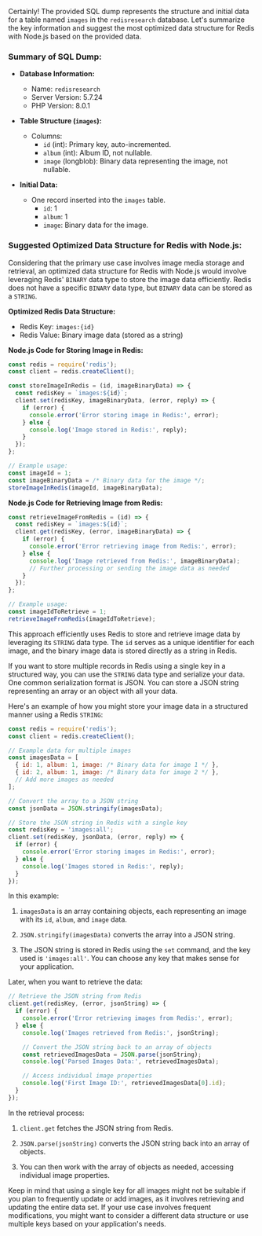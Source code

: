Certainly! The provided SQL dump represents the structure and initial data for a table named `images` in the `redisresearch` database. Let's summarize the key information and suggest the most optimized data structure for Redis with Node.js based on the provided data.

### Summary of SQL Dump:

- **Database Information:**
  - Name: `redisresearch`
  - Server Version: 5.7.24
  - PHP Version: 8.0.1

- **Table Structure (`images`):**
  - Columns:
    - `id` (int): Primary key, auto-incremented.
    - `album` (int): Album ID, not nullable.
    - `image` (longblob): Binary data representing the image, not nullable.

- **Initial Data:**
  - One record inserted into the `images` table.
    - `id`: 1
    - `album`: 1
    - `image`: Binary data for the image.

### Suggested Optimized Data Structure for Redis with Node.js:

Considering that the primary use case involves image media storage and retrieval, an optimized data structure for Redis with Node.js would involve leveraging Redis' `BINARY` data type to store the image data efficiently. Redis does not have a specific `BINARY` data type, but `BINARY` data can be stored as a `STRING`.

**Optimized Redis Data Structure:**
- Redis Key: `images:{id}`
- Redis Value: Binary image data (stored as a string)

**Node.js Code for Storing Image in Redis:**
```javascript
const redis = require('redis');
const client = redis.createClient();

const storeImageInRedis = (id, imageBinaryData) => {
  const redisKey = `images:${id}`;
  client.set(redisKey, imageBinaryData, (error, reply) => {
    if (error) {
      console.error('Error storing image in Redis:', error);
    } else {
      console.log('Image stored in Redis:', reply);
    }
  });
};

// Example usage:
const imageId = 1;
const imageBinaryData = /* Binary data for the image */;
storeImageInRedis(imageId, imageBinaryData);
```

**Node.js Code for Retrieving Image from Redis:**
```javascript
const retrieveImageFromRedis = (id) => {
  const redisKey = `images:${id}`;
  client.get(redisKey, (error, imageBinaryData) => {
    if (error) {
      console.error('Error retrieving image from Redis:', error);
    } else {
      console.log('Image retrieved from Redis:', imageBinaryData);
      // Further processing or sending the image data as needed
    }
  });
};

// Example usage:
const imageIdToRetrieve = 1;
retrieveImageFromRedis(imageIdToRetrieve);
```

This approach efficiently uses Redis to store and retrieve image data by leveraging its `STRING` data type. The `id` serves as a unique identifier for each image, and the binary image data is stored directly as a string in Redis.

If you want to store multiple records in Redis using a single key in a structured way, you can use the `STRING` data type and serialize your data. One common serialization format is JSON. You can store a JSON string representing an array or an object with all your data.

Here's an example of how you might store your image data in a structured manner using a Redis `STRING`:

```javascript
const redis = require('redis');
const client = redis.createClient();

// Example data for multiple images
const imagesData = [
  { id: 1, album: 1, image: /* Binary data for image 1 */ },
  { id: 2, album: 1, image: /* Binary data for image 2 */ },
  // Add more images as needed
];

// Convert the array to a JSON string
const jsonData = JSON.stringify(imagesData);

// Store the JSON string in Redis with a single key
const redisKey = 'images:all';
client.set(redisKey, jsonData, (error, reply) => {
  if (error) {
    console.error('Error storing images in Redis:', error);
  } else {
    console.log('Images stored in Redis:', reply);
  }
});
```

In this example:

1. `imagesData` is an array containing objects, each representing an image with its `id`, `album`, and `image` data.

2. `JSON.stringify(imagesData)` converts the array into a JSON string.

3. The JSON string is stored in Redis using the `set` command, and the key used is `'images:all'`. You can choose any key that makes sense for your application.

Later, when you want to retrieve the data:

```javascript
// Retrieve the JSON string from Redis
client.get(redisKey, (error, jsonString) => {
  if (error) {
    console.error('Error retrieving images from Redis:', error);
  } else {
    console.log('Images retrieved from Redis:', jsonString);

    // Convert the JSON string back to an array of objects
    const retrievedImagesData = JSON.parse(jsonString);
    console.log('Parsed Images Data:', retrievedImagesData);

    // Access individual image properties
    console.log('First Image ID:', retrievedImagesData[0].id);
  }
});
```

In the retrieval process:

1. `client.get` fetches the JSON string from Redis.

2. `JSON.parse(jsonString)` converts the JSON string back into an array of objects.

3. You can then work with the array of objects as needed, accessing individual image properties.

Keep in mind that using a single key for all images might not be suitable if you plan to frequently update or add images, as it involves retrieving and updating the entire data set. If your use case involves frequent modifications, you might want to consider a different data structure or use multiple keys based on your application's needs.